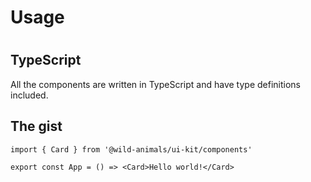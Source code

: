 # Usage
# 
## TypeScript

All the components are written in TypeScript and have type definitions included.

## The gist

```tsx
import { Card } from '@wild-animals/ui-kit/components'

export const App = () => <Card>Hello world!</Card>
```
